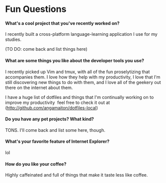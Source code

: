 # Fun Questions

#### What's a cool project that you've recently worked on?

I recently built a cross-platform language-learning application I use for my
studies.

(TO DO: come back and list things here)

#### What are some things you like about the developer tools you use?

I recently picked up Vim and tmux, with all of the fun proselytizing that
accompanies them. I love how they help with my productivity, I love that I'm
still discovering new things to do with them, and I love all of the geekery out
there on the internet about them.

I have a huge list of dotfiles and things that I'm continually working on to
improve my productivity ­ feel free to check it out at
(http://github.com/angamaiton/dotfiles-local)

#### Do you have any pet projects? What kind?

TONS. I'll come back and list some here, though.

#### What's your favorite feature of Internet Explorer?

lol

#### How do you like your coffee?

Highly caffeinated and full of things that make it taste less like coffee.
